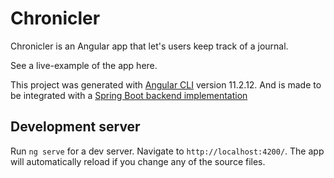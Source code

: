 # Chronicler

Chronicler is an Angular app that let's users keep track of a journal.

See a live-example of the app here.

This project was generated with [Angular CLI](https://github.com/angular/angular-cli) version 11.2.12. And is made to be integrated with a [Spring Boot backend implementation](https://github.com/miguelmagbitang/chronicler-backend)

## Development server

Run `ng serve` for a dev server. Navigate to `http://localhost:4200/`. The app will automatically reload if you change any of the source files.

